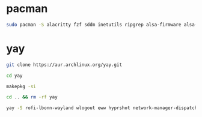 # pacman
```bash
sudo pacman -S alacritty fzf sddm inetutils ripgrep alsa-firmware alsa-utils bluez bluez-utils cliphist nvidia htop pipewire pavucontrol nodejs wl-clipboard mako hyprpaper chrony pkgfile udiskie
```

# yay
```bash
git clone https://aur.archlinux.org/yay.git
```
```bash
cd yay
```
```bash
makepkg -si
```
```bash
cd .. && rm -rf yay
```
```bash
yay -S rofi-lbonn-wayland wlogout eww hyprshot network-manager-dispatcher-chrony sddm-conf-git
```
